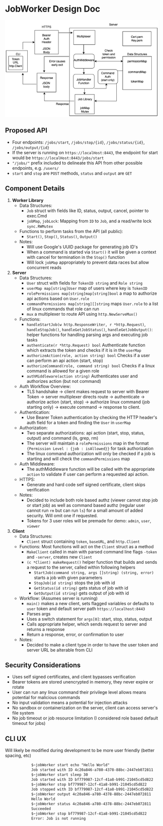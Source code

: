 # JobWorker Design Doc
![Diagram](./images/Diagram.png "Design Approach Diagram")
## Proposed API
- Four endpoints: `/jobs/start`, `/jobs/stop/{id}`, `/jobs/status/{id}`, `/jobs/output/{id}`
- If the server is running on `https://localHost:8443`, the endpoint for start would be `https://localHost:8443/jobs/start`
- `"/jobs/"` prefix included to delineate this API from other possible endpoints, e.g. `/users/` 
- `start` and `stop` are `POST` methods, `status` and `output` are `GET`

## Component Details

1. **Worker Library**
    - Data Structures: 
        - `Job` struct with fields like ID, status, output, cancel, pointer to exec.Cmd
        - `jobMap`, `jobLock`: Mapping from `ID` to `Job`, and a read/write lock `sync.RWMutex` 
    - Functions to perform tasks from the API (all public):
        - `Start()`, `Stop()`, `Status()`, `Output()`
    - Notes:
        - Will use Google's UUID package for generating job ID's 
        - When a command is started via `Start()` it will be given a context with cancel for termination in the `Stop()` function
        - Will lock `jobMap` appropriately to prevent data races but allow concurrent reads
2. **Server**
    -  Data Structures: 
        -  `User` struct with fields for `TokenID string` and `Role string`
        -  `userMap map[string]User` map of users where key is `TokenID`
        -  `rolePermissions map[string]map[string]bool` a map to authorize api actions based on `User.role` 
        -  `commandPermissions map[string][]string` maps `User.role` to a list of linux commands that role can run
        -  `mux` a multiplexer to route API using `http.NewServeMux()`
    - Functions: 
        - `handleStartJob(w http.ResponseWriter, r *http.Request)`, `handleStopJob()`, `handleGetJobStatus()`, `handleGetJobOutput()`: helper functions for handling parsing args and executing job tasks
        - `authenticate(r *http.Request) bool` Authenticate function which extracts the token and checks if it is in the `userMap`
        - `authorizeAction(role, action string) bool` Checks if a user can perform an api action (start, stop)
        - `authorizeCommand(role, command string) bool` Checks if a linux command is allowed for a given role
        - `authMiddleware(action string)` Authenticates user and authorizes action (but not command)
    - Auth Workflow Overview: 
        - TLS handshake -> client makes request to server with Bearer Token -> server multiplexer directs route -> authenticate -> authorize action (start, stop) -> authorize linux command (job starting only) -> execute command -> response to client. 
    - Authentication:
        - Use Bearer Token authentication by checking the HTTP header's auth field for a token and finding the `User` in `userMap`
    - Authorization:
        - Two separate authorizations: api action (start, stop, status, output) and command (ls, grep, rm)
        - The server will maintain a `rolePermissions` map in the format `{Permission Level : {job : isAllowed}}` for task authorization
        - The linux command authorization will only be checked if a job is starting and will check the `commandPermissions` map
    - Auth Middleware:
        - The authMiddleware function will be called with the appropriate `action` to validate if user can perform a requested api action. 
    - HTTPS:
        - Generate and hard code self signed certificate, client skips verification
    - Notes:
        - Decided to include both role based authz (viewer cannot stop job or start job) as well as command based authz (regular user cannot run `rm` but can run `ls`) for a small amount of added security. Will omit one if requested.
        - Tokens for 3 user roles will be premade for demo: `admin`, `user`, `viewer`
3. **Client**
    - Data Structures:
        - `Client` struct containing `token`, `baseURL`, and `http.Client`
    - Functions: Most functions will act on the `Client` struct as a method
        - `MakeClient` called in main with parsed command line flags `-token` and `-server`, creates new `Client`
        - `(c *Client) makeRequest()` helper function that builds and sends a request to the server, called within following helpers 
            - `StartJob(command string, args []string) (string, error)` starts a job with given parameters
            - `StopJob(id string)` stops the job with id 
            - `GetStatus(id string)` gets status of job with id
            - `GetOutput(id string)` gets output of job with id
    - Workflow: (Assumes server is running)
        - `main()` makes a new client, sets flagged variables or defaults to `user` token and default server path `https://localhost:8443`
        - Parses args
        - Uses a switch statement for `args[0]`: start, stop, status, output
        - Calls appropriate helper, which sends request to server and returns a response
        - Return a response, error, or confirmation to user
    - Notes:
        - Decided to make a client type in order to have the user token and server URL be alterable from CLI

## Security Considerations
- Uses self signed certificates, and client bypasses verification
- Bearer tokens are stored unencrypted in memory, they never expire or rotate
- User can run any linux command their privilege level allows means potential for malicious commands
- No input validation means a potential for injection attacks  
- No sandbox or containerization on the server, client can access server's file system
- No job timeout or job resource limitation (I considered role based default timeout for jobs)

## CLI UX
Will likely be modified during development to be more user friendly (better spacing, etc)   
```
            $~jobWorker start echo "Hello World"
            Job started with ID 4c20a846-a780-4378-88bc-2447eb072811 
            $~jobWorker start sleep 30
            Job started with ID bf779987-12cf-41a8-b991-21045cd5d822 
            $~jobWorker stop bf779987-12cf-41a8-b991-21045cd5d822
            Job stopped with ID bf779987-12cf-41a8-b991-21045cd5d822 
            $~jobWorker output 4c20a846-a780-4378-88bc-2447eb072811
            Hello World
            $~jobWorker status 4c20a846-a780-4378-88bc-2447eb072811
            Succeeded
            $~jobWorker stop bf779987-12cf-41a8-b991-21045cd5d822
            Error: Job is not running           
```

